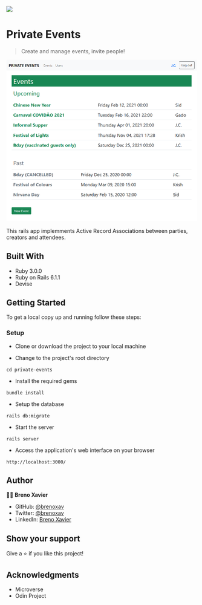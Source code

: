 ![](https://img.shields.io/badge/Microverse-blueviolet)

# Private Events

> Create and manage events, invite people!

![screenshot](./app/assets/images/screenshot-1.png)

This rails app implemments Active Record Associations between parties, creators and attendees.

## Built With

- Ruby 3.0.0
- Ruby on Rails 6.1.1
- Devise

## Getting Started

To get a local copy up and running follow these steps:

### Setup

- Clone or download the project to your local machine

- Change to the project's root directory
```
cd private-events
```

- Install the required gems
```
bundle install
```

- Setup the database
```
rails db:migrate
```

- Start the server
```
rails server
```

- Access the application's web interface on your browser
```
http://localhost:3000/
```

## Author

👨‍💻 **Breno Xavier**

- GitHub: [@brenoxav](https://github.com/brenoxav)
- Twitter: [@brenoxav](https://twitter.com/brenoxav)
- LinkedIn: [Breno Xavier](https://linkedin.com/in/brenoxav)

## Show your support

Give a ⭐️ if you like this project!

## Acknowledgments

- Microverse
- Odin Project
